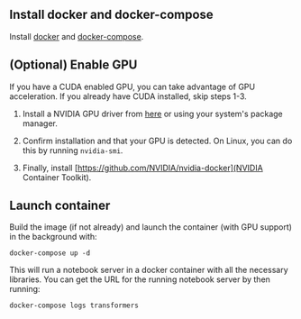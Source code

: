 
## Install docker and docker-compose

Install [docker](https://www.docker.com/) and [docker-compose](https://docs.docker.com/compose/install/).

## (Optional) Enable GPU

If you have a CUDA enabled GPU, you can take advantage of GPU acceleration. If you already have CUDA installed, skip steps 1-3.

1. Install a NVIDIA GPU driver from [here](https://www.nvidia.com/download/index.aspx?lang=en-us) or using your system's package manager.

2. Confirm installation and that your GPU is detected. On Linux, you can do this by running `nvidia-smi`.

3. Finally, install [https://github.com/NVIDIA/nvidia-docker](NVIDIA Container Toolkit).

## Launch container

Build the image (if not already) and launch the container (with GPU support) in the background with:

`docker-compose up -d`

This will run a notebook server in a docker container with all the necessary libraries. You can get the URL for the running notebook server by then running:

`docker-compose logs transformers`
